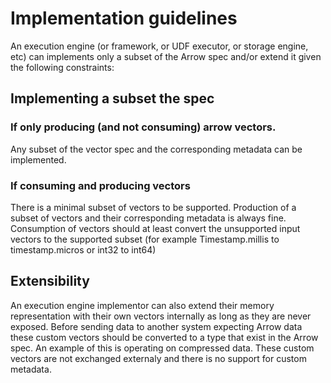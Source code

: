# Implementation guidelines

An execution engine (or framework, or UDF executor, or storage engine, etc) can implements only a subset of the Arrow spec and/or extend it given the following constraints:

## Implementing a subset the spec
### If only producing (and not consuming) arrow vectors.
Any subset of the vector spec and the corresponding metadata can be implemented.

### If consuming and producing vectors
There is a minimal subset of vectors to be supported.
Production of a subset of vectors and their corresponding metadata is always fine.
Consumption of vectors should at least convert the unsupported input vectors to the supported subset (for example Timestamp.millis to timestamp.micros or int32 to int64)

## Extensibility
An execution engine implementor can also extend their memory representation with their own vectors internally as long as they are never exposed. Before sending data to another system expecting Arrow data these custom vectors should be converted to a type that exist in the Arrow spec.
An example of this is operating on compressed data.
These custom vectors are not exchanged externaly and there is no support for custom metadata.
